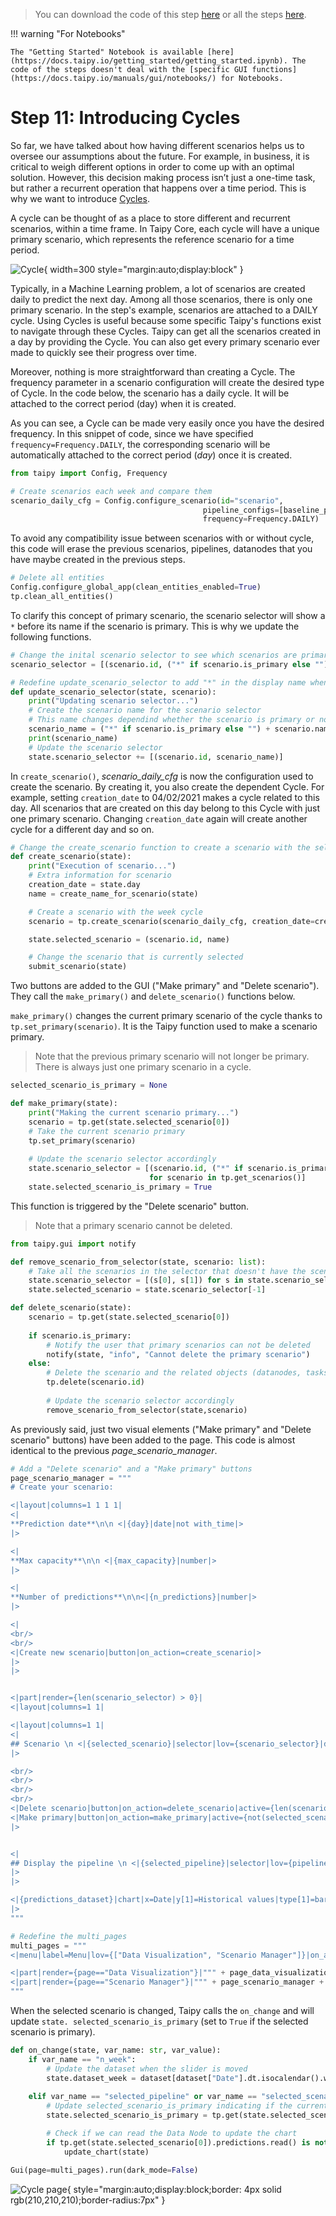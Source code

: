 > You can download the code of this step [here](../src/step_11.py) or all the steps [here](https://github.com/Avaiga/taipy-getting-started/tree/develop/src).

!!! warning "For Notebooks"

    The "Getting Started" Notebook is available [here](https://docs.taipy.io/getting_started/getting_started.ipynb). The code of the steps doesn't deal with the [specific GUI functions](https://docs.taipy.io/manuals/gui/notebooks/) for Notebooks.

# Step 11: Introducing Cycles

So far, we have talked about how having different scenarios helps us to oversee our assumptions about the future. 
For example, in business, it is critical to weigh different options in order to come up with an optimal solution. 
However, this decision making process isn’t just a one-time task, but rather a recurrent operation that happens over 
a time period. This is why we want to introduce [Cycles](https://docs.taipy.io/manuals/core/concepts/cycle/).

A cycle can be thought of as a place to store different and recurrent scenarios, within a time frame. In Taipy Core, 
each cycle will have a unique primary scenario, which represents the reference scenario for a time period.

![Cycle](cycle.svg){ width=300 style="margin:auto;display:block" }

Typically, in a Machine Learning problem, a lot of scenarios are created daily to predict the next day. Among all 
those scenarios, there is only one primary scenario. In the step's example, scenarios are attached to a DAILY cycle. 
Using Cycles is useful because some specific Taipy's functions exist to navigate through these Cycles. Taipy can get 
all the scenarios created in a day by providing the Cycle. You can also get every primary scenario ever made to 
quickly see their progress over time.

Moreover, nothing is more straightforward than creating a Cycle. The frequency parameter in a scenario configuration 
will create the desired type of Cycle. In the code below, the scenario has a daily cycle. It will be attached to the 
correct period (day) when it is created.

As you can see, a Cycle can be made very easily once you have the desired frequency. In this snippet of code, since 
we have specified `frequency=Frequency.DAILY`, the corresponding scenario will be automatically attached to the 
correct period (*day*) once it is created. 

```python
from taipy import Config, Frequency

# Create scenarios each week and compare them
scenario_daily_cfg = Config.configure_scenario(id="scenario",
                                           pipeline_configs=[baseline_pipeline_cfg, ml_pipeline_cfg],
                                           frequency=Frequency.DAILY)
```

To avoid any compatibility issue between scenarios with or without cycle, this code will erase the previous 
scenarios, pipelines, datanodes that you have maybe created in the previous steps.

```python
# Delete all entities
Config.configure_global_app(clean_entities_enabled=True)
tp.clean_all_entities()
```

To clarify this concept of primary scenario, the scenario selector will show a `*` before its name if the scenario 
is primary. This is why we update the following functions.

```python
# Change the inital scenario selector to see which scenarios are primary
scenario_selector = [(scenario.id, ("*" if scenario.is_primary else "") + scenario.name) for scenario in tp.get_scenarios()]

# Redefine update_scenario_selector to add "*" in the display name when the scnario is primary
def update_scenario_selector(state, scenario):
    print("Updating scenario selector...")
    # Create the scenario name for the scenario selector
    # This name changes dependind whether the scenario is primary or not
    scenario_name = ("*" if scenario.is_primary else "") + scenario.name
    print(scenario_name)
    # Update the scenario selector
    state.scenario_selector += [(scenario.id, scenario_name)]
```

In `create_scenario()`, *scenario_daily_cfg* is now the configuration used to create the scenario. By creating it, 
you also create the dependent Cycle. For example, setting `creation_date` to 04/02/2021 makes a cycle related to 
this day. All scenarios that are created on this day belong to this Cycle with just one primary scenario. Changing 
`creation_date` again will create another cycle for a different day and so on.

```python
# Change the create_scenario function to create a scenario with the selected frequency
def create_scenario(state):
    print("Execution of scenario...")
    # Extra information for scenario
    creation_date = state.day
    name = create_name_for_scenario(state)

    # Create a scenario with the week cycle
    scenario = tp.create_scenario(scenario_daily_cfg, creation_date=creation_date, name=name)

    state.selected_scenario = (scenario.id, name)

    # Change the scenario that is currently selected
    submit_scenario(state)
```

Two buttons are added to the GUI ("Make primary" and "Delete scenario"). They call the `make_primary()` and 
`delete_scenario()` functions below.

`make_primary()` changes the current primary scenario of the cycle thanks to `tp.set_primary(scenario)`. It is the 
Taipy function used to make a scenario primary.

> Note that the previous primary scenario will not longer be primary. There is always just one primary scenario in a cycle. 

```python
selected_scenario_is_primary = None

def make_primary(state):
    print("Making the current scenario primary...")
    scenario = tp.get(state.selected_scenario[0])
    # Take the current scenario primary
    tp.set_primary(scenario)
    
    # Update the scenario selector accordingly
    state.scenario_selector = [(scenario.id, ("*" if scenario.is_primary else "") + scenario.name)
                               for scenario in tp.get_scenarios()]
    state.selected_scenario_is_primary = True
```

This function is triggered by the "Delete scenario" button.

> Note that a primary scenario cannot be deleted.

```python
from taipy.gui import notify

def remove_scenario_from_selector(state, scenario: list):
    # Take all the scenarios in the selector that doesn't have the scenario.id
    state.scenario_selector = [(s[0], s[1]) for s in state.scenario_selector if s[0] != scenario.id]
    state.selected_scenario = state.scenario_selector[-1]

def delete_scenario(state):
    scenario = tp.get(state.selected_scenario[0])
    
    if scenario.is_primary:
        # Notify the user that primary scenarios can not be deleted
        notify(state, "info", "Cannot delete the primary scenario")
    else:
        # Delete the scenario and the related objects (datanodes, tasks, jobs,...)
        tp.delete(scenario.id)
        
        # Update the scenario selector accordingly
        remove_scenario_from_selector(state,scenario)
```

As previously said, just two visual elements ("Make primary" and "Delete scenario" buttons) have been added to the 
page. This code is almost identical to the previous *page_scenario_manager*.

```python
# Add a "Delete scenario" and a "Make primary" buttons
page_scenario_manager = """
# Create your scenario:

<|layout|columns=1 1 1 1|
<|
**Prediction date**\n\n <|{day}|date|not with_time|>
|>

<|
**Max capacity**\n\n <|{max_capacity}|number|>
|>

<|
**Number of predictions**\n\n<|{n_predictions}|number|>
|>

<|
<br/>
<br/>
<|Create new scenario|button|on_action=create_scenario|>
|>
|>


<|part|render={len(scenario_selector) > 0}|
<|layout|columns=1 1|

<|layout|columns=1 1|
<|
## Scenario \n <|{selected_scenario}|selector|lov={scenario_selector}|dropdown|>
|>

<br/>
<br/>
<br/>
<br/>
<|Delete scenario|button|on_action=delete_scenario|active={len(scenario_selector)>0}|>
<|Make primary|button|on_action=make_primary|active={not(selected_scenario_is_primary) and len(scenario_selector)>0}|>
|>


<|
## Display the pipeline \n <|{selected_pipeline}|selector|lov={pipeline_selector}|dropdown|>
|>
|>

<|{predictions_dataset}|chart|x=Date|y[1]=Historical values|type[1]=bar|y[2]=Predicted values|type[2]=scatter|height=80%|width=100%|>
|>
"""
```


```python
# Redefine the multi_pages
multi_pages = """
<|menu|label=Menu|lov={["Data Visualization", "Scenario Manager"]}|on_action=on_menu|>

<|part|render={page=="Data Visualization"}|""" + page_data_visualization + """|>
<|part|render={page=="Scenario Manager"}|""" + page_scenario_manager + """|>
"""
```

When the selected scenario is changed, Taipy calls the `on_change` and will update `state.
selected_scenario_is_primary` (set to `True` if the selected scenario is primary).

```python
def on_change(state, var_name: str, var_value):
    if var_name == "n_week":
        # Update the dataset when the slider is moved
        state.dataset_week = dataset[dataset["Date"].dt.isocalendar().week == var_value]
        
    elif var_name == "selected_pipeline" or var_name == "selected_scenario":
        # Update selected_scenario_is_primary indicating if the current scenario is primary or not
        state.selected_scenario_is_primary = tp.get(state.selected_scenario[0]).is_primary

        # Check if we can read the Data Node to update the chart
        if tp.get(state.selected_scenario[0]).predictions.read() is not None:
            update_chart(state)
```


```python
Gui(page=multi_pages).run(dark_mode=False)
```

![Cycle page](result.gif){ style="margin:auto;display:block;border: 4px solid rgb(210,210,210);border-radius:7px" }
